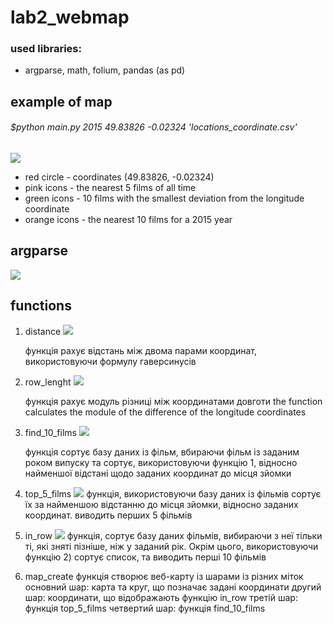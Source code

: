 # lab2_webmap

### used libraries:
- argparse, math, folium, pandas (as pd)

## example of map

###### $python main.py 2015 49.83826 -0.02324 'locations_coordinate.csv'
![](https://user-images.githubusercontent.com/91616572/153593820-6c95ed7f-70ff-42de-8d8e-9f5a3acde0b9.jpg)
- red circle - coordinates (49.83826, -0.02324)
- pink icons - the nearest 5 films of all time
- green icons - 10 films with the smallest deviation from the longitude coordinate
- orange icons - the nearest 10 films for a 2015 year

## argparse
![](https://user-images.githubusercontent.com/91616572/153593858-69e6fec1-b6d7-4fc2-b796-b7704d06fe43.jpg)


## functions
1) distance
    ![](https://user-images.githubusercontent.com/91616572/153593620-6343471d-9f7c-447a-91b1-347a7d98fd1f.jpg)
    

    функція рахує відстань між двома парами координат, використовуючи формулу гаверсинусів

2) row_lenght
    ![](https://user-images.githubusercontent.com/91616572/153593900-d6be3f0e-2140-4a52-ab0e-e5dec06b9357.jpg)
    
    функція рахує модуль різниці між координатами довготи
    the function calculates the module of the difference of the longitude coordinates

3) find_10_films
   ![](https://user-images.githubusercontent.com/91616572/153593934-e3fa041d-f89c-4e13-9371-4e754abfdcfc.jpg)

    функція сортує базу даних із фільм, вбираючи фільм із заданим роком випуску та сортує,
використовуючи функцію 1, відносно найменшої відстані щодо заданих координат до місця зйомки

4) top_5_films
    ![](https://user-images.githubusercontent.com/91616572/153594064-38b9dcfb-8f62-4fa3-9ce2-77de97499225.jpg)
    функція, використовуючи базу даних із фільмів сортує їх за найменшою відстанню до місця зйомки,
відносно заданих координат. виводить перших 5 фільмів

5) in_row
    ![](https://user-images.githubusercontent.com/91616572/153594097-00140baa-8ac4-4e7f-bcea-9364f3d90efe.jpg)
    функція, сортує базу даних фільмів, вибираючи з неї тільки ті, які зняті пізніше,
ніж у заданий рік. Окрім цього, використовуючи функцію 2) сортує список, та виводить перші 10 фільмів

6) map_create
    функція створює веб-карту із шарами із різних міток
    основний шар: карта та круг, що позначає задані координати
    другий шар: координати, що відображають функцію in_row
    третій шар: функція top_5_films
    четвертий шар: функція find_10_films
